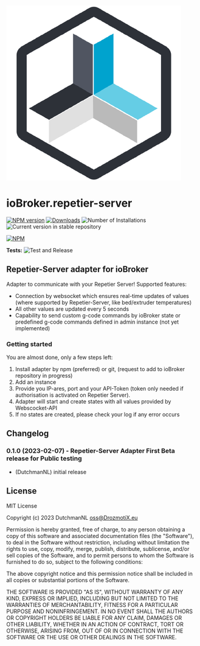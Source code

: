 ![Logo](admin/repetier-server.png)
# ioBroker.repetier-server

[![NPM version](https://img.shields.io/npm/v/@drozmotix/iobroker.repetier-server.svg)](https://www.npmjs.com/package/iobroker.repetier-server)
[![Downloads](https://img.shields.io/npm/dm/@drozmotix/iobroker.repetier-server.svg)](https://www.npmjs.com/package/iobroker.repetier-server)
![Number of Installations](https://iobroker.live/badges/repetier-server-installed.svg)
![Current version in stable repository](https://iobroker.live/badges/repetier-server-stable.svg)

[![NPM](https://nodei.co/npm/iobroker.repetier-server.png?downloads=true)](https://nodei.co/npm/iobroker.repetier-server/)

**Tests:** ![Test and Release](https://github.com/DrozmotiX/ioBroker.repetier-server/workflows/Test%20and%20Release/badge.svg)

## Repetier-Server adapter for ioBroker

Adapter to communicate with your Repetier Server! Supported features:

- Connection by websocket which ensures real-time updates of values (where supported by Repetier-Server, like bed/extruder temperatures)
- All other values are updated every 5 seconds
- Capability to send custom g-code commands by ioBroker state or predefined g-code commands defined in admin instance (not yet implemented)

### Getting started

You are almost done, only a few steps left:
1. Install adapter by npm (preferred) or git, (request to add to ioBroker repository in progress)
2. Add an instance
3. Provide you IP-ares, port and your API-Token (token only needed if authorisation is activated on Repetier Server). 
4. Adapter will start and create states with all values provided by Webscocket-API
5. If no states are created, please check your log if any error occurs

## Changelog
<!--
	Placeholder for the next version (at the beginning of the line):
	### **WORK IN PROGRESS**
-->
### 0.1.0 (2023-02-07) - Repetier-Server Adapter First Beta release for Public testing
* (DutchmanNL) initial release

## License
MIT License

Copyright (c) 2023 DutchmanNL <oss@DrozmotiX.eu>

Permission is hereby granted, free of charge, to any person obtaining a copy
of this software and associated documentation files (the "Software"), to deal
in the Software without restriction, including without limitation the rights
to use, copy, modify, merge, publish, distribute, sublicense, and/or sell
copies of the Software, and to permit persons to whom the Software is
furnished to do so, subject to the following conditions:

The above copyright notice and this permission notice shall be included in all
copies or substantial portions of the Software.

THE SOFTWARE IS PROVIDED "AS IS", WITHOUT WARRANTY OF ANY KIND, EXPRESS OR
IMPLIED, INCLUDING BUT NOT LIMITED TO THE WARRANTIES OF MERCHANTABILITY,
FITNESS FOR A PARTICULAR PURPOSE AND NONINFRINGEMENT. IN NO EVENT SHALL THE
AUTHORS OR COPYRIGHT HOLDERS BE LIABLE FOR ANY CLAIM, DAMAGES OR OTHER
LIABILITY, WHETHER IN AN ACTION OF CONTRACT, TORT OR OTHERWISE, ARISING FROM,
OUT OF OR IN CONNECTION WITH THE SOFTWARE OR THE USE OR OTHER DEALINGS IN THE
SOFTWARE.